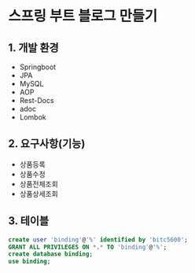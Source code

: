 # 스프링 부트 블로그 만들기

## 1. 개발 환경
* Springboot
* JPA
* MySQL
* AOP
* Rest-Docs
* adoc
* Lombok

## 2. 요구사항(기능)
* 상품등록
* 상품수정
* 상품전체조회
* 상품상세조회

## 3. 테이블
```sql
create user 'binding'@'%' identified by 'bitc5600';
GRANT ALL PRIVILEGES ON *.* TO 'binding'@'%';
create database binding;
use binding;
```